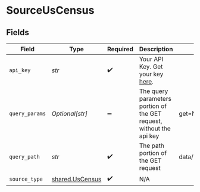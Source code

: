 # SourceUsCensus


## Fields

| Field                                                                                                               | Type                                                                                                                | Required                                                                                                            | Description                                                                                                         | Example                                                                                                             |
| ------------------------------------------------------------------------------------------------------------------- | ------------------------------------------------------------------------------------------------------------------- | ------------------------------------------------------------------------------------------------------------------- | ------------------------------------------------------------------------------------------------------------------- | ------------------------------------------------------------------------------------------------------------------- |
| `api_key`                                                                                                           | *str*                                                                                                               | :heavy_check_mark:                                                                                                  | Your API Key. Get your key <a href="https://api.census.gov/data/key_signup.html">here</a>.                          |                                                                                                                     |
| `query_params`                                                                                                      | *Optional[str]*                                                                                                     | :heavy_minus_sign:                                                                                                  | The query parameters portion of the GET request, without the api key                                                | get=NAME,NAICS2017_LABEL,LFO_LABEL,EMPSZES_LABEL,ESTAB,PAYANN,PAYQTR1,EMP&for=us:*&NAICS2017=72&LFO=001&EMPSZES=001 |
| `query_path`                                                                                                        | *str*                                                                                                               | :heavy_check_mark:                                                                                                  | The path portion of the GET request                                                                                 | data/2019/cbp                                                                                                       |
| `source_type`                                                                                                       | [shared.UsCensus](../../models/shared/uscensus.md)                                                                  | :heavy_check_mark:                                                                                                  | N/A                                                                                                                 |                                                                                                                     |